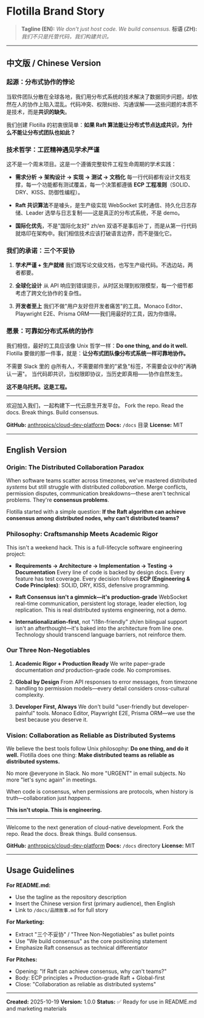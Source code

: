 # Flotilla Brand Story

> **Tagline (EN):** *We don't just host code. We build consensus.*
> **标语 (ZH):** *我们不只是托管代码，我们构建共识。*

---

## 中文版 / Chinese Version

### 起源：分布式协作的悖论

当软件团队分散在全球各地，我们用分布式系统的技术解决了数据同步问题，却依然在人的协作上陷入混乱。代码冲突、权限纠纷、沟通误解——这些问题的本质不是技术，而是**共识的缺失**。

我们创建 Flotilla 的初衷很简单：**如果 Raft 算法能让分布式节点达成共识，为什么不能让分布式团队也如此？**

### 技术哲学：工匠精神遇见学术严谨

这不是一个周末项目。这是一个遵循完整软件工程生命周期的学术实践：

- **需求分析 → 架构设计 → 实现 → 测试 → 文档化**
每一行代码都有设计文档支撑，每一个功能都有测试覆盖，每一个决策都遵循 **ECP 工程准则**（SOLID、DRY、KISS、防御性编程）。

- **Raft 共识算法**不是噱头，是生产级实现
WebSocket 实时通信、持久化日志存储、Leader 选举与日志复制——这是真正的分布式系统，不是 demo。

- **国际化优先**，不是"国际化友好"
zh/en 双语不是事后补丁，而是从第一行代码就烙印在架构中。我们相信技术应该打破语言边界，而不是强化它。

### 我们的承诺：三个不妥协

1. **学术严谨 + 生产就绪**
   我们既写论文级文档，也写生产级代码。不选边站，两者都要。

2. **全球化设计**
   从 API 响应到错误提示，从时区处理到权限模型，每一个细节都考虑了跨文化协作的复杂性。

3. **开发者至上**
   我们不做"用户友好但开发者痛苦"的工具。Monaco Editor、Playwright E2E、Prisma ORM——我们用最好的工具，因为你值得。

### 愿景：可靠如分布式系统的协作

我们相信，最好的工具应该像 Unix 哲学一样：**Do one thing, and do it well.**
Flotilla 要做的那一件事，就是：**让分布式团队像分布式系统一样可靠地协作。**

不需要 Slack 里的 @所有人，不需要邮件里的"紧急"标签，不需要会议中的"再确认一遍"。
当代码即共识，当权限即协议，当历史即真相——协作自然发生。

**这不是乌托邦。这是工程。**

---

欢迎加入我们，一起构建下一代云原生开发平台。
Fork the repo. Read the docs. Break things. Build consensus.

**GitHub:** [anthropics/cloud-dev-platform](#)
**Docs:** `/docs` 目录
**License:** MIT

---

## English Version

### Origin: The Distributed Collaboration Paradox

When software teams scatter across timezones, we've mastered distributed *systems* but still struggle with distributed *collaboration*. Merge conflicts, permission disputes, communication breakdowns—these aren't technical problems. They're **consensus problems**.

Flotilla started with a simple question: **If the Raft algorithm can achieve consensus among distributed nodes, why can't distributed teams?**

### Philosophy: Craftsmanship Meets Academic Rigor

This isn't a weekend hack. This is a full-lifecycle software engineering project:

- **Requirements → Architecture → Implementation → Testing → Documentation**
Every line of code is backed by design docs. Every feature has test coverage. Every decision follows **ECP (Engineering & Code Principles)**: SOLID, DRY, KISS, defensive programming.

- **Raft Consensus isn't a gimmick—it's production-grade**
WebSocket real-time communication, persistent log storage, leader election, log replication. This is real distributed systems engineering, not a demo.

- **Internationalization-first**, not "i18n-friendly"
zh/en bilingual support isn't an afterthought—it's baked into the architecture from line one. Technology should transcend language barriers, not reinforce them.

### Our Three Non-Negotiables

1. **Academic Rigor + Production Ready**
   We write paper-grade documentation *and* production-grade code. No compromises.

2. **Global by Design**
   From API responses to error messages, from timezone handling to permission models—every detail considers cross-cultural complexity.

3. **Developer First, Always**
   We don't build "user-friendly but developer-painful" tools. Monaco Editor, Playwright E2E, Prisma ORM—we use the best because you deserve it.

### Vision: Collaboration as Reliable as Distributed Systems

We believe the best tools follow Unix philosophy: **Do one thing, and do it well.**
Flotilla does one thing: **Make distributed teams as reliable as distributed systems.**

No more @everyone in Slack.
No more "URGENT" in email subjects.
No more "let's sync again" in meetings.

When code is consensus, when permissions are protocols, when history is truth—collaboration just *happens*.

**This isn't utopia. This is engineering.**

---

Welcome to the next generation of cloud-native development.
Fork the repo. Read the docs. Break things. Build consensus.

**GitHub:** [anthropics/cloud-dev-platform](#)
**Docs:** `/docs` directory
**License:** MIT

---

## Usage Guidelines

**For README.md:**
- Use the tagline as the repository description
- Insert the Chinese version first (primary audience), then English
- Link to `/docs/品牌故事.md` for full story

**For Marketing:**
- Extract "三个不妥协" / "Three Non-Negotiables" as bullet points
- Use "We build consensus" as the core positioning statement
- Emphasize Raft consensus as technical differentiator

**For Pitches:**
- Opening: "If Raft can achieve consensus, why can't teams?"
- Body: ECP principles + Production-grade Raft + Global-first
- Close: "Collaboration as reliable as distributed systems"

---

**Created:** 2025-10-19
**Version:** 1.0.0
**Status:** ✅ Ready for use in README.md and marketing materials
